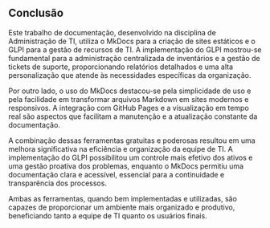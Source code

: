 ## Conclusão

Este trabalho de documentação, desenvolvido na disciplina de Administração de TI, utiliza o MkDocs para a criação de sites estáticos e o GLPI para a gestão de recursos de TI. A implementação do GLPI mostrou-se fundamental para a administração centralizada de inventários e a gestão de tickets de suporte, proporcionando relatórios detalhados e uma alta personalização que atende às necessidades específicas da organização.

Por outro lado, o uso do MkDocs destacou-se pela simplicidade de uso e pela facilidade em transformar arquivos Markdown em sites modernos e responsivos. A integração com GitHub Pages e a visualização em tempo real são aspectos que facilitam a manutenção e a atualização constante da documentação.

A combinação dessas ferramentas gratuitas e poderosas resultou em uma melhora significativa na eficiência e organização da equipe de TI. A implementação do GLPI possibilitou um controle mais efetivo dos ativos e uma gestão proativa dos problemas, enquanto o MkDocs permitiu uma documentação clara e acessível, essencial para a continuidade e transparência dos processos.

Ambas as ferramentas, quando bem implementadas e utilizadas, são capazes de proporcionar um ambiente mais organizado e produtivo, beneficiando tanto a equipe de TI quanto os usuários finais.
